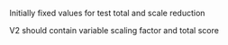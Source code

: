 Initially fixed values for test total and scale reduction

V2 should contain variable scaling factor and total score
